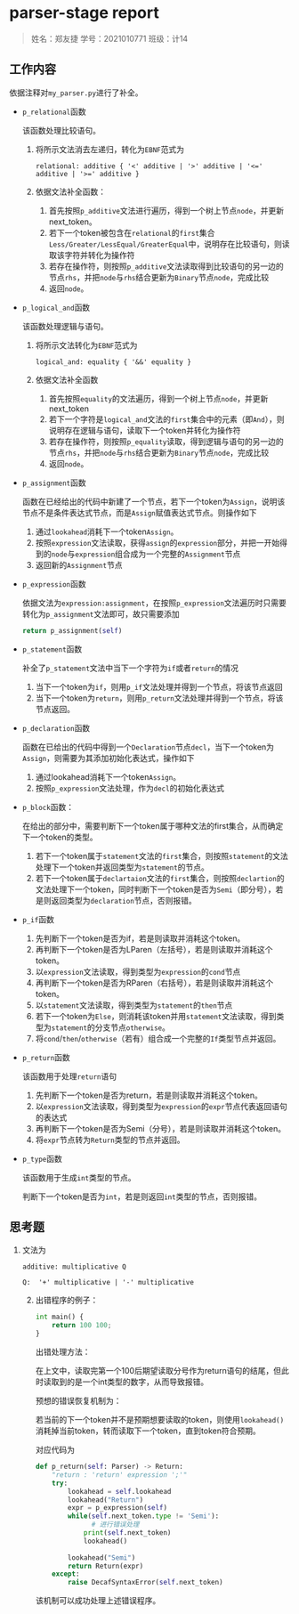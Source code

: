# parser-stage report

> 姓名：郑友捷		学号：2021010771		班级：计14

## 工作内容

依据注释对`my_parser.py`进行了补全。

* `p_relational`函数

  该函数处理比较语句。

  1. 将所示文法消去左递归，转化为`EBNF`范式为

     ```shell
     relational: additive { '<' additive | '>' additive | '<=' additive | '>=' additive }
     ```

  2. 依据文法补全函数：

     1. 首先按照`p_additive`文法进行遍历，得到一个树上节点`node`，并更新next_token。
     2. 若下一个token被包含在`relational`的`first`集合`Less/Greater/LessEqual/GreaterEqual`中，说明存在比较语句，则读取该字符并转化为操作符
     3. 若存在操作符，则按照`p_additive`文法读取得到比较语句的另一边的节点`rhs`，并把`node`与`rhs`结合更新为`Binary`节点`node`，完成比较
     4. 返回`node`。

* `p_logical_and`函数

  该函数处理逻辑与语句。

  1. 将所示文法转化为`EBNF`范式为

     ```shell
     logical_and: equality { '&&' equality }
     ```

  2. 依据文法补全函数
     1. 首先按照`equality`的文法遍历，得到一个树上节点`node`，并更新next_token
     2. 若下一个字符是`logical_and`文法的`first`集合中的元素（即`And`），则说明存在逻辑与语句，读取下一个token并转化为操作符
     3. 若存在操作符，则按照`p_equality`读取，得到逻辑与语句的另一边的节点`rhs`，并把`node`与`rhs`结合更新为`Binary`节点`node`，完成比较
     4. 返回`node`。

* `p_assignment`函数

  函数在已经给出的代码中新建了一个节点，若下一个token为`Assign`，说明该节点不是条件表达式节点，而是`Assign`赋值表达式节点。则操作如下

  1. 通过`lookahead`消耗下一个token`Assign`。
  2. 按照`expression`文法读取，获得`assign`的`expression`部分，并把一开始得到的`node`与`expression`组合成为一个完整的`Assignment`节点
  3. 返回新的`Assignment`节点

* `p_expression`函数

  依据文法为`expression:assignment`，在按照`p_expression`文法遍历时只需要转化为`p_assignment`文法即可，故只需要添加

  ```python
  return p_assignment(self)
  ```

* `p_statement`函数

  补全了`p_statement`文法中当下一个字符为`if`或者`return`的情况

  1. 当下一个token为`if`，则用`p_if`文法处理并得到一个节点，将该节点返回
  2. 当下一个token为`return`，则用`p_return`文法处理并得到一个节点，将该节点返回。

* `p_declaration`函数

  函数在已给出的代码中得到一个`Declaration`节点`decl`，当下一个token为`Assign`，则需要为其添加初始化表达式，操作如下

  1. 通过lookahead消耗下一个token`Assign`。
  2. 按照`p_expression`文法处理，作为`decl`的初始化表达式

* `p_block`函数：

  在给出的部分中，需要判断下一个token属于哪种文法的first集合，从而确定下一个token的类型。

  1. 若下一个token属于`statement`文法的`first`集合，则按照`statement`的文法处理下一个token并返回类型为`statement`的节点。
  2. 若下一个token属于`declartaion`文法的`first`集合，则按照`declartion`的文法处理下一个token，同时判断下一个token是否为`Semi`（即分号），若是则返回类型为`declaration`节点，否则报错。

* `p_if`函数

  1. 先判断下一个token是否为if，若是则读取并消耗这个token。
  2. 再判断下一个token是否为LParen（左括号），若是则读取并消耗这个token。
  3. 以`expression`文法读取，得到类型为`expression`的`cond`节点
  4. 再判断下一个token是否为RParen（右括号），若是则读取并消耗这个token。
  5. 以`statement`文法读取，得到类型为`statement`的`then`节点
  6. 若下一个token为`Else`，则消耗该token并用`statement`文法读取，得到类型为`statement`的分支节点`otherwise`。
  7. 将`cond`/`then`/`otherwise`（若有）组合成一个完整的`If`类型节点并返回。

* `p_return`函数

  该函数用于处理`return`语句

  1. 先判断下一个token是否为return，若是则读取并消耗这个token。
  2. 以`expression`文法读取，得到类型为`expression`的`expr`节点代表返回语句的表达式
  3. 再判断下一个token是否为Semi（分号），若是则读取并消耗这个token。
  4. 将`expr`节点转为`Return`类型的节点并返回。

* `p_type`函数

  该函数用于生成`int`类型的节点。

  判断下一个token是否为`int`，若是则返回`int`类型的节点，否则报错。

## 思考题

1. 文法为

   ```shell
   additive: multiplicative Q
   
   Q:  '+' multiplicative | '-' multiplicative	
   
   ```

   

   2. 出错程序的例子：

      ```python
      int main() {
          return 100 100;
      }
      ```

      出错处理方法：

      在上文中，读取完第一个100后期望读取分号作为return语句的结尾，但此时读取到的是一个int类型的数字，从而导致报错。

      预想的错误恢复机制为：

      若当前的下一个token并不是预期想要读取的token，则使用`lookahead()`消耗掉当前token，转而读取下一个token，直到token符合预期。

      对应代码为

      ```python
      def p_return(self: Parser) -> Return:
          "return : 'return' expression ';'"
          try:
              lookahead = self.lookahead
              lookahead("Return")
              expr = p_expression(self)
              while(self.next_token.type != 'Semi'):
            		# 进行错误处理      
                  print(self.next_token)
                  lookahead()
              
              lookahead("Semi")
              return Return(expr)
          except:
              raise DecafSyntaxError(self.next_token)
      ```

      该机制可以成功处理上述错误程序。

      